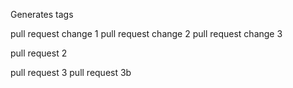 Generates tags

pull request change 1
pull request change 2
pull request change 3

pull request 2

pull request 3
pull request 3b

